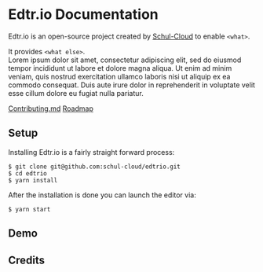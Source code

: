 # Edtr.io Documentation

Edtr.io is an open-source project created by [Schul-Cloud](https://github.com/schul-cloud) to enable `<what>`.

It provides `<what else>`. <br/>
Lorem ipsum dolor sit amet, consectetur adipiscing elit, sed do eiusmod tempor incididunt ut labore et dolore magna aliqua. Ut enim ad minim veniam, quis nostrud exercitation ullamco laboris nisi ut aliquip ex ea commodo consequat. Duis aute irure dolor in reprehenderit in voluptate velit esse cillum dolore eu fugiat nulla pariatur.

[Contributing.md](https://github.com/schul-cloud/edtrio/blob/master/.github/CONTRIBUTING.md) [Roadmap](https://github.com/schul-cloud/edtrio/projects/1)

## Setup
Installing Edtr.io is a fairly straight forward process:

```shell
$ git clone git@github.com:schul-cloud/edtrio.git
$ cd edtrio
$ yarn install
```

After the installation is done you can launch the editor via:

```shell
$ yarn start
```

## Demo

## Credits